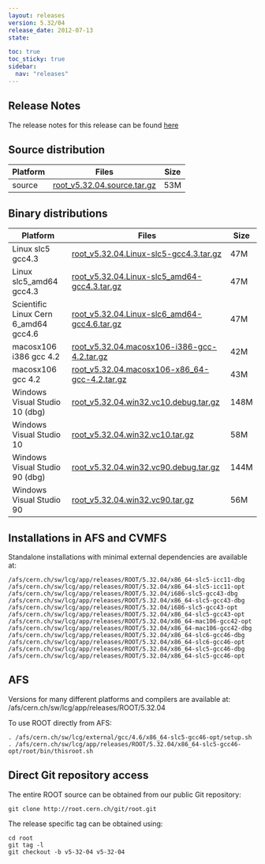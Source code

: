 ```yaml
---
layout: releases
version: 5.32/04
release_date: 2012-07-13
state:

toc: true
toc_sticky: true
sidebar:
  nav: "releases"
---
```



## Release Notes

The release notes for this release can be found [here](https://root.cern.ch/root/html532/notes/release-notes.html#patch-releases)

## Source distribution

| Platform       | Files | Size |
|-----------|-------|-----|
| source | [root_v5.32.04.source.tar.gz](https://root.cern.ch/download/root_v5.32.04.source.tar.gz) |  53M |


## Binary distributions

| Platform       | Files | Size |
|-----------|-------|-----|
| Linux slc5 gcc4.3 | [root_v5.32.04.Linux-slc5-gcc4.3.tar.gz](https://root.cern.ch/download/root_v5.32.04.Linux-slc5-gcc4.3.tar.gz) |  47M |
| Linux slc5_amd64 gcc4.3 | [root_v5.32.04.Linux-slc5_amd64-gcc4.3.tar.gz](https://root.cern.ch/download/root_v5.32.04.Linux-slc5_amd64-gcc4.3.tar.gz) |  47M |
| Scientific Linux Cern 6_amd64 gcc4.6 | [root_v5.32.04.Linux-slc6_amd64-gcc4.6.tar.gz](https://root.cern.ch/download/root_v5.32.04.Linux-slc6_amd64-gcc4.6.tar.gz) |  47M |
| macosx106 i386 gcc 4.2 | [root_v5.32.04.macosx106-i386-gcc-4.2.tar.gz](https://root.cern.ch/download/root_v5.32.04.macosx106-i386-gcc-4.2.tar.gz) |  42M |
| macosx106 gcc 4.2 | [root_v5.32.04.macosx106-x86_64-gcc-4.2.tar.gz](https://root.cern.ch/download/root_v5.32.04.macosx106-x86_64-gcc-4.2.tar.gz) |  43M |
| Windows Visual Studio 10 (dbg) | [root_v5.32.04.win32.vc10.debug.tar.gz](https://root.cern.ch/download/root_v5.32.04.win32.vc10.debug.tar.gz) | 148M |
| Windows Visual Studio 10 | [root_v5.32.04.win32.vc10.tar.gz](https://root.cern.ch/download/root_v5.32.04.win32.vc10.tar.gz) |  58M |
| Windows Visual Studio 90 (dbg) | [root_v5.32.04.win32.vc90.debug.tar.gz](https://root.cern.ch/download/root_v5.32.04.win32.vc90.debug.tar.gz) | 144M |
| Windows Visual Studio 90 | [root_v5.32.04.win32.vc90.tar.gz](https://root.cern.ch/download/root_v5.32.04.win32.vc90.tar.gz) |  56M |



## Installations in AFS and CVMFS
Standalone installations with minimal external dependencies are available at:
~~~
/afs/cern.ch/sw/lcg/app/releases/ROOT/5.32.04/x86_64-slc5-icc11-dbg
/afs/cern.ch/sw/lcg/app/releases/ROOT/5.32.04/x86_64-slc5-icc11-opt
/afs/cern.ch/sw/lcg/app/releases/ROOT/5.32.04/i686-slc5-gcc43-dbg
/afs/cern.ch/sw/lcg/app/releases/ROOT/5.32.04/x86_64-slc5-gcc43-dbg
/afs/cern.ch/sw/lcg/app/releases/ROOT/5.32.04/i686-slc5-gcc43-opt
/afs/cern.ch/sw/lcg/app/releases/ROOT/5.32.04/x86_64-slc5-gcc43-opt
/afs/cern.ch/sw/lcg/app/releases/ROOT/5.32.04/x86_64-mac106-gcc42-opt
/afs/cern.ch/sw/lcg/app/releases/ROOT/5.32.04/x86_64-mac106-gcc42-dbg
/afs/cern.ch/sw/lcg/app/releases/ROOT/5.32.04/x86_64-slc6-gcc46-dbg
/afs/cern.ch/sw/lcg/app/releases/ROOT/5.32.04/x86_64-slc6-gcc46-opt
/afs/cern.ch/sw/lcg/app/releases/ROOT/5.32.04/x86_64-slc5-gcc46-dbg
/afs/cern.ch/sw/lcg/app/releases/ROOT/5.32.04/x86_64-slc5-gcc46-opt
~~~

## AFS
Versions for many different platforms and compilers are available at:
/afs/cern.ch/sw/lcg/app/releases/ROOT/5.32.04

To use ROOT directly from AFS:
~~~
. /afs/cern.ch/sw/lcg/external/gcc/4.6/x86_64-slc5-gcc46-opt/setup.sh
. /afs/cern.ch/sw/lcg/app/releases/ROOT/5.32.04/x86_64-slc5-gcc46-opt/root/bin/thisroot.sh
~~~

## Direct Git repository access
The entire ROOT source can be obtained from our public Git repository:

~~~
git clone http://root.cern.ch/git/root.git
~~~
The release specific tag can be obtained using:
~~~
cd root
git tag -l
git checkout -b v5-32-04 v5-32-04
~~~
